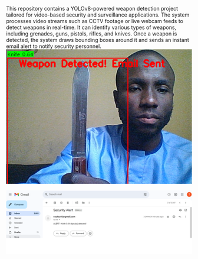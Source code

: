 This repository contains a YOLOv8-powered weapon detection project tailored for video-based security and surveillance applications.
The system processes video streams such as CCTV footage or live webcam feeds to detect weapons in real-time. 
It can identify various types of weapons, including grenades, guns, pistols, rifles, and knives. 
Once a weapon is detected, the system draws bounding boxes around it and sends an instant email alert to notify security personnel.
![image alt](https://github.com/riyeba/weapon-detection-alert-system/blob/main/detected_weapon.png?raw=true)


![image alt](https://github.com/riyeba/weapon-detection-alert-system/blob/main/message_receivedd.png?raw=true)

